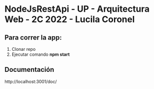 # NodeJsRestApi - UP - Arquitectura Web - 2C 2022 - Lucila Coronel

## Para correr la app:

1. Clonar repo
2. Ejecutar comando **npm start**

## Documentación

http://localhost:3001/doc/
